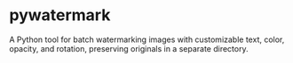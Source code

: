 # pywatermark
A Python tool for batch watermarking images with customizable text, color, opacity, and rotation, preserving originals in a separate directory.
